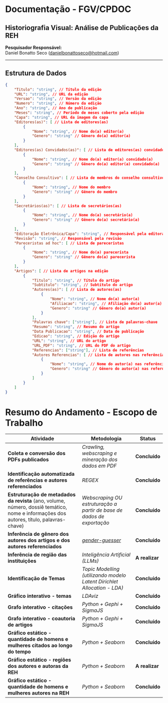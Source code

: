
# Documentação - FGV/CPDOC
## Historiografia Visual: Análise de Publicações da REH

**Pesquisador Responsável:**  
Daniel Bonatto Seco (<danielbonattoseco@hotmail.com>)

---

## Estrutura de Dados

```json
{
    "Titulo": "string", // Título da edição
    "URL": "string", // URL da edição
    "Versao": "string", // Versão da edição
    "Numero": "string", // Número da edição
    "Ano": "string", // Ano de publicação
    "Meses": "string", // Período de meses coberto pela edição
    "Capa": "string", // URL da imagem da capa
    "Editores(as)": [ // Lista de editores(as)
        {
            "Nome": "string", // Nome do(a) editor(a)
            "Genero": "string" // Gênero do(a) editor(a)
        }
    ],
    "Editores(as) Convidados(as)": [ // Lista de editores(as) convidados(as)
        {
            "Nome": "string", // Nome do(a) editor(a) convidado(a)
            "Genero": "string" // Gênero do(a) editor(a) convidado(a)
        }
    ],
    "Conselho Consultivo": [ // Lista de membros do conselho consultivo
        {
            "Nome": "string", // Nome do membro
            "Genero": "string" // Gênero do membro
        }
    ],
    "Secretários(as)": [ // Lista de secretários(as)
        {
            "Nome": "string", // Nome do(a) secretário(a)
            "Genero": "string" // Gênero do(a) secretário(a)
        }
    ],
    "Editoração Eletrônica/Capa": "string", // Responsável pela editoração/capa
    "Revisão": "string", // Responsável pela revisão
    "Pareceristas ad hoc": [ // Lista de pareceristas
        {
            "Nome": "string", // Nome do(a) parecerista
            "Genero": "string" // Gênero do(a) parecerista
        }
    ],
    "Artigos": [ // Lista de artigos na edição
        {
            "Titulo": "string", // Título do artigo
            "Subtitulo": "string", // Subtítulo do artigo
            "Autores(as)": [ // Lista de autores(as)
                {
                    "Nome": "string", // Nome do(a) autor(a)
                    "Afiliacao": "string", // Afiliação do(a) autor(a)
                    "Genero": "string" // Gênero do(a) autor(a)
                }
            ],
            "Palavras chave": ["string"], // Lista de palavras-chave
            "Resumo": "string", // Resumo do artigo
            "Data Publicacao": "string", // Data de publicação
            "Edicao": "string", // Edição do artigo
            "URL": "string", // URL do artigo
            "URL_PDF": "string", // URL do PDF do artigo
            "Referencias": ["string"], // Lista de referências
            "Autores Referencias": [ // Lista de autores nas referências
                {
                    "Nome": "string", // Nome do autor(a) nas referências
                    "Genero": "string" // Gênero do autor(a) nas referências
                }
            ]
        }
    ]
}
```

# Resumo do Andamento - Escopo de Trabalho

| **Atividade**                                   | **Metodologia**                                                                                   | **Status**               |
|------------------------------------------------|--------------------------------------------------------------------------------------------------|--------------------------|
| **Coleta e conversão dos PDFs publicados**     | *Crawling, webscraping e mineração dos dados em PDF*                                             | **Concluído**            |
| **Identificação automatizada de referências e autores referenciados** | *REGEX*                                                                                         | **Concluído**            |
| **Estruturação de metadados da revista** (ano, volume, número, dossiê temático, nome e informações dos autores, título, palavras-chave) | *Webscraping OU estruturação a partir de base de dados de exportação* | **Concluído** |
| **Inferência de gênero dos autores dos artigos e dos autores referenciados** | *[gender-guesser](https://pypi.org/project/gender-guesser/)*           | **Concluído**            |
| **Inferência de região das instituições**      | *Inteligência Artificial (LLMs)*                                                                | **A realizar**           |
| **Identificação de Temas**                     | *Topic Modelling (utilizando modelo Latent Dirichlet Allocation - LDA)* | **Concluído**           |
| **Gráfico interativo - temas**                 | *LDAviz*                                                                               | **Concluído**           |
| **Grafo interativo - citações**                | *Python + Gephi + SigmaJS*                                                                      | **Concluído**           |
| **Grafo interativo - coautoria de artigos**    | *Python + Gephi + SigmaJS*                                                                      | **Concluído**           |
| **Gráfico estático - quantidade de homens e mulheres citados ao longo do tempo** | *Python + Seaborn*                                                                              | **Concluído**           |
| **Gráfico estático - regiões dos autores e autoras da REH** | *Python + Seaborn*                                                                              | **A realizar**           |
| **Gráfico estático - quantidade de homens e mulheres autores na REH** | *Python + Seaborn*                                                                              | **Concluído**           |

